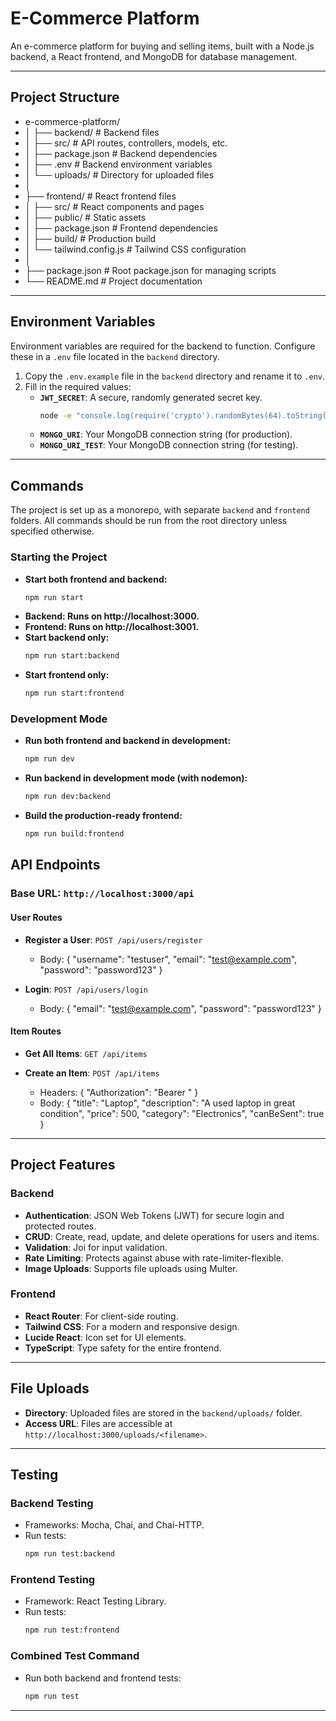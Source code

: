 # E-Commerce Platform

An e-commerce platform for buying and selling items, built with a Node.js backend, a React frontend, and MongoDB for database management.

---

## Project Structure

- e-commerce-platform/
- │   ├── backend/                 # Backend files
- │   ├── src/                 # API routes, controllers, models, etc.
- │   ├── package.json         # Backend dependencies
- │   ├── .env                 # Backend environment variables
- │   └── uploads/             # Directory for uploaded files
- │
- ├── frontend/                # React frontend files
- │   ├── src/                 # React components and pages
- │   ├── public/              # Static assets
- │   ├── package.json         # Frontend dependencies
- │   ├── build/               # Production build
- │   └── tailwind.config.js   # Tailwind CSS configuration
- │
- ├── package.json             # Root package.json for managing scripts
- └── README.md                # Project documentation

---

## Environment Variables

Environment variables are required for the backend to function. Configure these in a `.env` file located in the `backend` directory.

1. Copy the `.env.example` file in the `backend` directory and rename it to `.env`.
2. Fill in the required values:
   - **`JWT_SECRET`**: A secure, randomly generated secret key.
       ```bash
       node -e "console.log(require('crypto').randomBytes(64).toString('hex'))"
       ```
   - **`MONGO_URI`**: Your MongoDB connection string (for production).
   - **`MONGO_URI_TEST`**: Your MongoDB connection string (for testing).

---

## Commands

The project is set up as a monorepo, with separate `backend` and `frontend` folders. All commands should be run from the root directory unless specified otherwise.

### Starting the Project

- **Start both frontend and backend:**
  ```bash
  npm run start
- **Backend: Runs on http://localhost:3000.**
- **Frontend: Runs on http://localhost:3001.**
- **Start backend only:**
  ```bash
  npm run start:backend
- **Start frontend only:**
  ```bash
  npm run start:frontend

### Development Mode

- **Run both frontend and backend in development:**
  ```bash
  npm run dev
- **Run backend in development mode (with nodemon):**
  ```bash
  npm run dev:backend
- **Build the production-ready frontend:**
  ```bash
  npm run build:frontend

## API Endpoints

### Base URL: `http://localhost:3000/api`

#### User Routes

- **Register a User**: `POST /api/users/register`
   - Body:
     {
     "username": "testuser",
     "email": "test@example.com",
     "password": "password123"
     }

- **Login**: `POST /api/users/login`
   - Body:
     {
     "email": "test@example.com",
     "password": "password123"
     }

#### Item Routes

- **Get All Items**: `GET /api/items`

- **Create an Item**: `POST /api/items`
   - Headers:
     {
     "Authorization": "Bearer <token>"
     }
   - Body:
     {
     "title": "Laptop",
     "description": "A used laptop in great condition",
     "price": 500,
     "category": "Electronics",
     "canBeSent": true
     }

---

## Project Features

### Backend

- **Authentication**: JSON Web Tokens (JWT) for secure login and protected routes.
- **CRUD**: Create, read, update, and delete operations for users and items.
- **Validation**: Joi for input validation.
- **Rate Limiting**: Protects against abuse with rate-limiter-flexible.
- **Image Uploads**: Supports file uploads using Multer.

### Frontend

- **React Router**: For client-side routing.
- **Tailwind CSS**: For a modern and responsive design.
- **Lucide React**: Icon set for UI elements.
- **TypeScript**: Type safety for the entire frontend.

---

## File Uploads

- **Directory**: Uploaded files are stored in the `backend/uploads/` folder.
- **Access URL**: Files are accessible at `http://localhost:3000/uploads/<filename>`.

---

## Testing

### Backend Testing

- Frameworks: Mocha, Chai, and Chai-HTTP.
- Run tests:
  ```bash
  npm run test:backend

### Frontend Testing

- Framework: React Testing Library.
- Run tests:
  ```bash
  npm run test:frontend
### Combined Test Command

- Run both backend and frontend tests:
  ```bash
  npm run test
  
---


